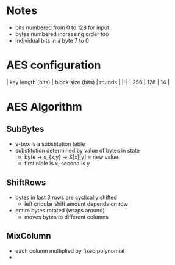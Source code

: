 # Notes

* bits numbered from 0 to 128 for input
* bytes numbered increasing order too
* individual bits in a byte 7 to 0

# AES configuration

| key length (bits) | block size (bits) | rounds |
|-|
| 256 | 128 | 14 |

# AES Algorithm

## SubBytes

* s-box is a substitution table
* substitution determined by value of bytes in state
  * byte -> s_{x,y} -> S[x][y] = new value
  * first nible is x, second is y

## ShiftRows

* bytes in last 3 rows are cyclically shifted
  * left cricular shift amount depends on row
* entire bytes rotated (wraps around)
  * moves bytes to different columns

## MixColumn

* each column multiplied by fixed polynomial
* 